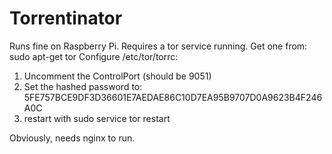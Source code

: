 # Torrentinator

Runs fine on Raspberry Pi. Requires a tor service running. Get one from: sudo apt-get tor
Configure /etc/tor/torrc:
1. Uncomment the ControlPort (should be 9051)
2. Set the hashed password to: 5FE757BCE9DF3D36601E7AEDAE86C10D7EA95B9707D0A9623B4F246A0C
3. restart with sudo service tor restart
  
Obviously, needs nginx to run. 
